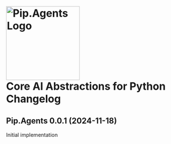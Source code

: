 # <img src="https://uploads-ssl.webflow.com/5ea5d3315186cf5ec60c3ee4/5edf1c94ce4c859f2b188094_logo.svg" alt="Pip.Agents Logo" width="200"> <br/> Core AI Abstractions for Python Changelog

## <a name="0.0.1"></a>Pip.Agents 0.0.1 (2024-11-18)
Initial implementation

